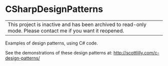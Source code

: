 # CSharpDesignPatterns

<table>
  <tbody>
	<tr>
	  <td>This project is inactive and has been archived to read-only mode. Please contact me if you want it reopened.</td>
	</tr>
  </tbody>
</table>

Examples of design patterns, using C# code.

See the demonstrations of these design patterns at: http://scottlilly.com/c-design-patterns/

